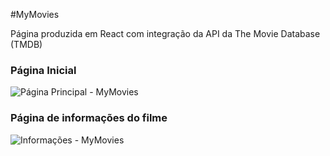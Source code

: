 #MyMovies

Página produzida em React com integração da API da The Movie Database (TMDB)


### Página Inicial
![Página Principal - MyMovies](https://user-images.githubusercontent.com/90854484/188433705-a2ae39be-5d6e-415a-99ae-03410034cdf1.png)


### Página de informações do filme
![Informações - MyMovies](https://user-images.githubusercontent.com/90854484/188434428-ca55e41b-d214-469f-8bd7-d2ab1bfceb4d.png)

